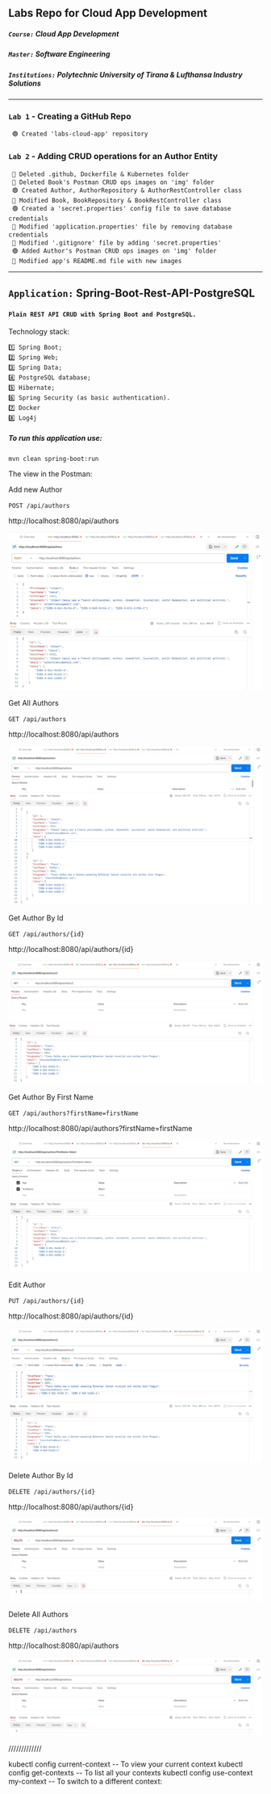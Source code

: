 ## Labs Repo for Cloud App Development
##### `Course:` Cloud App Development
##### `Master:` Software Engineering
##### `Institutions:` Polytechnic University of Tirana & Lufthansa Industry Solutions
---
### `Lab 1` - Creating a GitHub Repo 
     🟢 Created 'labs-cloud-app' repository
### `Lab 2` - Adding CRUD operations for an Author Entity
     🔴 Deleted .github, Dockerfile & Kubernetes folder
     🔴 Deleted Book's Postman CRUD ops images on 'img' folder
     🟢 Created Author, AuthorRepository & AuthorRestController class
     🔵 Modified Book, BookRepository & BookRestController class
     🟢 Created a 'secret.properties' config file to save database credentials
     🔵 Modified 'application.properties' file by removing database credentials
     🔵 Modified '.gitignore' file by adding 'secret.properties' 
     🟢 Added Author's Postman CRUD ops images on 'img' folder
     🔵 Modified app's README.md file with new images

---
## `Application:` Spring-Boot-Rest-API-PostgreSQL

#### `Plain REST API CRUD with Spring Boot and PostgreSQL.`

Technology stack:

    1️⃣ Spring Boot;
    2️⃣ Spring Web;
    3️⃣ Spring Data;
    4️⃣ PostgreSQL database;
    5️⃣ Hibernate;
    6️⃣ Spring Security (as basic authentication).
    7️⃣ Docker
    8️⃣ Log4j

##### To run this application use:

`mvn clean spring-boot:run`

The view in the Postman:

Add new Author

`POST /api/authors`

http://localhost:8080/api/authors

![Add New Author](img/AddAuthor.png "Add New Author")

Get All Authors

`GET /api/authors`

http://localhost:8080/api/authors

![Get All Authors](img/GetAllAuthors.png "Get All Authors")

Get Author By Id

`GET /api/authors/{id}`

http://localhost:8080/api/authors/{id}

![Get Author By Id](img/GetAuthorById.png "Get Author By Id")

Get Author By First Name

`GET /api/authors?firstName=firstName`

http://localhost:8080/api/authors?firstName=firstName

![Get Author By First Name](img/GetAuthorsByFirstName.png "Get Author By First Name")

Edit Author

`PUT /api/authors/{id}`

http://localhost:8080/api/authors/{id}

![Edit Author](img/EditAuthor.png "Edit Author")

Delete Author By Id

`DELETE /api/authors/{id}`

http://localhost:8080/api/authors/{id}

![Delete Author By Id](img/DeleteAuthorById.png "Delete Author By Id")

Delete All Authors

`DELETE /api/authors`

http://localhost:8080/api/authors

![Delete All Authors](img/DeleteAllAuthors.png "Delete All Authors")





/////////////

kubectl config current-context -- To view your current context
kubectl config get-contexts -- To list all your contexts
kubectl config use-context my-context -- To switch to a different context:
